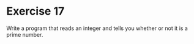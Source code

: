 # Exercise 17

Write a program that reads an integer and tells you whether or not it is a prime number.
